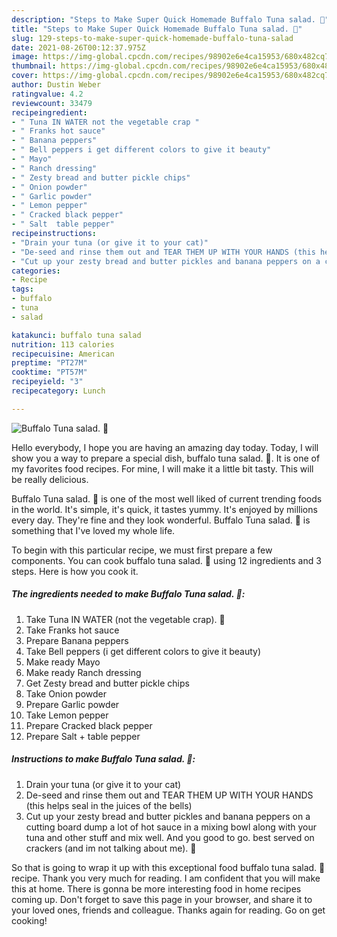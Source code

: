 ```yaml
---
description: "Steps to Make Super Quick Homemade Buffalo Tuna salad. 🙂"
title: "Steps to Make Super Quick Homemade Buffalo Tuna salad. 🙂"
slug: 129-steps-to-make-super-quick-homemade-buffalo-tuna-salad
date: 2021-08-26T00:12:37.975Z
image: https://img-global.cpcdn.com/recipes/98902e6e4ca15953/680x482cq70/buffalo-tuna-salad-recipe-main-photo.jpg
thumbnail: https://img-global.cpcdn.com/recipes/98902e6e4ca15953/680x482cq70/buffalo-tuna-salad-recipe-main-photo.jpg
cover: https://img-global.cpcdn.com/recipes/98902e6e4ca15953/680x482cq70/buffalo-tuna-salad-recipe-main-photo.jpg
author: Dustin Weber
ratingvalue: 4.2
reviewcount: 33479
recipeingredient:
- " Tuna IN WATER not the vegetable crap "
- " Franks hot sauce"
- " Banana peppers"
- " Bell peppers i get different colors to give it beauty"
- " Mayo"
- " Ranch dressing"
- " Zesty bread and butter pickle chips"
- " Onion powder"
- " Garlic powder"
- " Lemon pepper"
- " Cracked black pepper"
- " Salt  table pepper"
recipeinstructions:
- "Drain your tuna (or give it to your cat)"
- "De-seed and rinse them out and TEAR THEM UP WITH YOUR HANDS (this helps seal in the juices of the bells)"
- "Cut up your zesty bread and butter pickles and banana peppers on a cutting board dump a lot of hot sauce in a mixing bowl along with your tuna and other stuff and mix well. And you good to go. best served on crackers (and im not talking about me). 🙂"
categories:
- Recipe
tags:
- buffalo
- tuna
- salad

katakunci: buffalo tuna salad 
nutrition: 113 calories
recipecuisine: American
preptime: "PT27M"
cooktime: "PT57M"
recipeyield: "3"
recipecategory: Lunch

---
```



![Buffalo Tuna salad. 🙂](https://img-global.cpcdn.com/recipes/98902e6e4ca15953/680x482cq70/buffalo-tuna-salad-recipe-main-photo.jpg)

Hello everybody, I hope you are having an amazing day today. Today, I will show you a way to prepare a special dish, buffalo tuna salad. 🙂. It is one of my favorites food recipes. For mine, I will make it a little bit tasty. This will be really delicious.



Buffalo Tuna salad. 🙂 is one of the most well liked of current trending foods in the world. It's simple, it's quick, it tastes yummy. It's enjoyed by millions every day. They're fine and they look wonderful. Buffalo Tuna salad. 🙂 is something that I've loved my whole life.


To begin with this particular recipe, we must first prepare a few components. You can cook buffalo tuna salad. 🙂 using 12 ingredients and 3 steps. Here is how you cook it.

<!--inarticleads1-->

##### The ingredients needed to make Buffalo Tuna salad. 🙂:

1. Take  Tuna IN WATER (not the vegetable crap). 🙂
1. Take  Franks hot sauce
1. Prepare  Banana peppers
1. Take  Bell peppers (i get different colors to give it beauty)
1. Make ready  Mayo
1. Make ready  Ranch dressing
1. Get  Zesty bread and butter pickle chips
1. Take  Onion powder
1. Prepare  Garlic powder
1. Take  Lemon pepper
1. Prepare  Cracked black pepper
1. Prepare  Salt + table pepper




<!--inarticleads2-->

##### Instructions to make Buffalo Tuna salad. 🙂:

1. Drain your tuna (or give it to your cat)
1. De-seed and rinse them out and TEAR THEM UP WITH YOUR HANDS (this helps seal in the juices of the bells)
1. Cut up your zesty bread and butter pickles and banana peppers on a cutting board dump a lot of hot sauce in a mixing bowl along with your tuna and other stuff and mix well. And you good to go. best served on crackers (and im not talking about me). 🙂




So that is going to wrap it up with this exceptional food buffalo tuna salad. 🙂 recipe. Thank you very much for reading. I am confident that you will make this at home. There is gonna be more interesting food in home recipes coming up. Don't forget to save this page in your browser, and share it to your loved ones, friends and colleague. Thanks again for reading. Go on get cooking!

